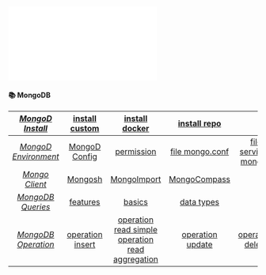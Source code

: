 <!-- cSpell:ignore -->
<!-- markdownlint-disable MD041 -->

![sbd-mongodb-head](sbd-mongodb-head.md)

#### 📚️ MongoDB

|     [_MongoD Install_](mongod-install.md)     |   [install custom](mongodb-install-custom.md)   |                                                        [install docker](mongodb-install-docker.md)                                                         |     [install repo](mongodb-install-repo.md)     |                                                                           |
| :---------------------------------------------------------------------: | :-----------------------------------------------------------------------: | :----------------------------------------------------------------------------------------------------------------------------------------------------------------------------------: | :-----------------------------------------------------------------------: | :-----------------------------------------------------------------------: |
| [_MongoD Environment_](mongod-environment.md) |      [MongoD Config](mongodb-configure.md)      |                                                      [permission](mongod-install-user-permissions.md)                                                      |        [file mongo.conf](mongod-conf.md)        |    [file service-mongod](mongod-service.md)     |
|      [_Mongo Client_](mongodb-client.md)      |              [Mongosh](mongosh.md)              |                                                  [MongoImport](mongodb-tools-import-data-mongoimport.md)                                                   |         [MongoCompass](mongocompass.md)         |                                                                           |
|    [_MongoDB Queries_](mongodb-queries.md)    |         [features](mongodb-features.md)         |                                                             [basics](mongodb-comand-basic.md)                                                              |       [data types](mongodb-data-types.md)       |                                                                           |
|  [_MongoDB Operation_](mongodb-operation.md)  | [operation insert](mongodb-operation-insert.md) | [operation read simple](mongodb-operation-read-simple.md) </br> [operation read aggregation](mongodb-operation-read-agregate.md) | [operation update](mongodb-operation-update.md) | [operation delete](mongodb-operation-delete.md) |
